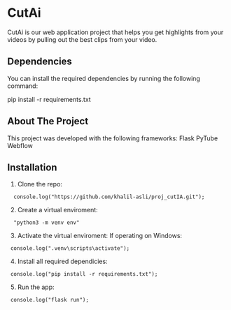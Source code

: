 # CutAi

 CutAi is our web application project that helps you get highlights from your videos by pulling out the best clips from your video.

## Dependencies

You can install the required dependencies by running the following command:

pip install -r requirements.txt

## About The Project

This project was developed with the following frameworks:
  Flask
  PyTube
  Webflow
  
## Installation
  1. Clone the repo:
```
  console.log("https://github.com/khalil-asli/proj_cutIA.git");  
```
  
  2. Create a virtual enviroment:
```
  "python3 -m venv env"  
```

 3. Activate the virtual enviroment:
 If operating on Windows:
 ```
  console.log(".venv\scripts\activate");  
```

4. Install all required dependicies:
 ```
  console.log("pip install -r requirements.txt");  
```

5. Run the app:
 ```
  console.log("flask run");  
```
